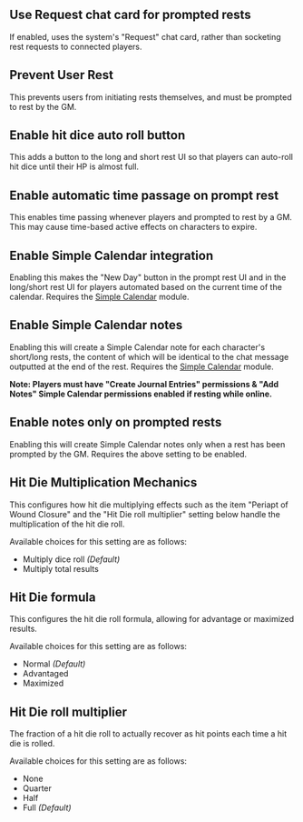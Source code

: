 ## Use Request chat card for prompted rests
If enabled, uses the system's "Request" chat card, rather than socketing rest requests to connected players.

## Prevent User Rest
This prevents users from initiating rests themselves, and must be prompted to rest by the GM.

## Enable hit dice auto roll button
This adds a button to the long and short rest UI so that players can auto-roll hit dice until their HP is almost full.

## Enable automatic time passage on prompt rest
This enables time passing whenever players and prompted to rest by a GM. This may cause time-based active effects on characters to expire.

## Enable Simple Calendar integration
Enabling this makes the "New Day" button in the prompt rest UI and in the long/short rest UI for players automated based on the current time of the calendar. Requires the [Simple Calendar](https://foundryvtt.com/packages/foundryvtt-simple-calendar) module.

## Enable Simple Calendar notes
Enabling this will create a Simple Calendar note for each character's short/long rests, the content of which will be identical to the chat message outputted at the end of the rest. Requires the [Simple Calendar](https://foundryvtt.com/packages/foundryvtt-simple-calendar) module.

**Note: Players must have "Create Journal Entries" permissions & "Add Notes" Simple Calendar permissions enabled if resting while online.**

## Enable notes only on prompted rests
Enabling this will create Simple Calendar notes only when a rest has been prompted by the GM. Requires the above setting to be enabled.

## Hit Die Multiplication Mechanics
This configures how hit die multiplying effects such as the item "Periapt of Wound Closure" and the "Hit Die roll multiplier" setting below handle the multiplication of the hit die roll.

Available choices for this setting are as follows:
* Multiply dice roll *(Default)*
* Multiply total results

## Hit Die formula
This configures the hit die roll formula, allowing for advantage or maximized results.

Available choices for this setting are as follows:
* Normal *(Default)*
* Advantaged
* Maximized

## Hit Die roll multiplier
The fraction of a hit die roll to actually recover as hit points each time a hit die is rolled.

Available choices for this setting are as follows:
* None
* Quarter
* Half
* Full *(Default)*
